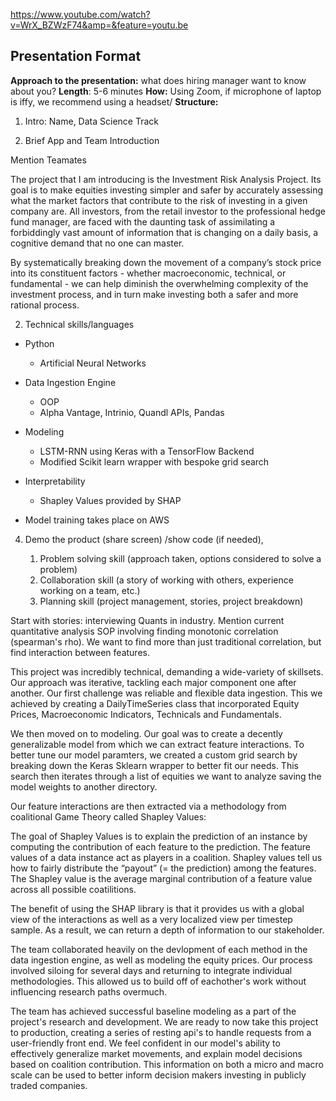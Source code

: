 https://www.youtube.com/watch?v=WrX_BZWzF74&amp=&feature=youtu.be
## Presentation Format
**Approach to the presentation:** what does hiring manager want to know about you? 
**Length**: 5-6 minutes
**How:** Using Zoom, if microphone of laptop is iffy, we recommend using a headset/
**Structure:**
1. Intro: Name, Data Science Track

 
2. Brief App and Team Introduction

Mention Teamates

The project that I am introducing is the Investment Risk Analysis Project.  Its goal is to make equities investing simpler and safer by accurately assessing what the market factors that contribute to the risk of investing in a given company are. All investors, from the retail investor to the professional hedge fund manager, are faced with the daunting task of assimilating a forbiddingly vast amount of information that is changing on a daily basis, a cognitive demand that no one can master.

By systematically breaking down the movement of a company’s stock price into its constituent factors - whether macroeconomic, technical, or fundamental - we can help diminish the overwhelming complexity of the investment process, and in turn make investing both a safer and more rational process.


2. Technical skills/languages
 - Python
     - Artificial Neural Networks
 - Data Ingestion Engine
     - OOP
     - Alpha Vantage, Intrinio, Quandl APIs, Pandas
 - Modeling 
     - LSTM-RNN using Keras with a TensorFlow Backend
     - Modified Scikit learn wrapper with bespoke grid search
 - Interpretability
     - Shapley Values provided by SHAP

 - Model training takes place on AWS

4. Demo the product (share screen) /show code (if needed), 

    1. Problem solving skill (approach taken, options considered to solve a problem)
    2. Collaboration skill (a story of working with others, experience working on a team, etc.)
    3. Planning skill (project management, stories, project breakdown)
    
    
Start with stories: interviewing Quants in industry. Mention current quantitative analysis SOP involving finding monotonic correlation (spearman's rho). We want to find more than just traditional correlation, but find interaction between features. 
    
This project was incredibly technical, demanding a wide-variety of skillsets. Our approach was iterative, tackling each major component one after another. Our first challenge was reliable and flexible data ingestion. This we achieved by creating a DailyTimeSeries class that incorporated Equity Prices, Macroeconomic Indicators, Technicals and Fundamentals. 

We then moved on to modeling. Our goal was to create a decently generalizable model from which we can extract feature interactions. To better tune our model paramters, we created a custom grid search by breaking down the Keras Sklearn wrapper to better fit our needs. This search then iterates through a list of equities we want to analyze saving the model weights to another directory. 

Our feature interactions are then extracted via a methodology from coalitional Game Theory called Shapley Values:

The goal of Shapley Values is to explain the prediction of an instance by computing the contribution of each feature to the prediction. The feature values of a data instance act as players in a coalition. Shapley values tell us how to fairly distribute the “payout” (= the prediction) among the features. The Shapley value is the average marginal contribution of a feature value across all possible coatilitions.

The benefit of using the SHAP library is that it provides us with a global view of the interactions as well as a very localized view per timestep sample. As a result, we can return a depth of information to our stakeholder. 

The team collaborated heavily on the devlopment of each method in the data ingestion engine, as well as modeling the equity prices. Our process involved siloing for several days and returning to integrate individual methodologies. This allowed us to build off of eachother's work without influencing research paths overmuch. 

The team has achieved successful baseline modeling as a part of the project's research and development. We are ready to now take this project to production, creating a series of resting api's to handle requests from a user-friendly front end. We feel confident in our model's ability to effectively generalize market movements, and explain model decisions based on coalition contribution. This information on both a micro and macro scale can be used to better inform decision makers investing in publicly traded companies. 